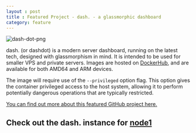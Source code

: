 ```yaml
---
layout : post
title : Featured Project - dash. - a glassmorphic dashboard
category: feature
---
```


![dash-dot-png]

dash. (or dashdot) is a modern server dashboard, running on the latest tech, designed with glassmorphism in mind. It is intended to be used for smaller VPS and private servers. Images are hosted on [DockerHub][dockerhub], and are available for both AMD64 and ARM devices.

The image will require use of the `--privileged` option flag. This option gives the container privileged access to the host system, allowing it to perform potentially dangerous operations that are typically restricted.

[You can find out more about this featured GitHub project here.][github]

## Check out the dash. instance for [node1][node1]

[node1]:https://node1.michaellamb.dev
[github]:https://github.com/MauriceNino/dashdot
[dockerhub]:https://hub.docker.com/r/mauricenino/dashdot
[dash-dot-png]:https://github.com/MauriceNino/dashdot/blob/main/.github/images/banner_muted.png
